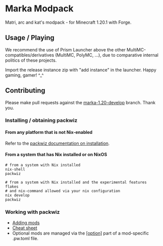 # Marka Modpack
Matri, arc and kat's modpack - for Minecraft 1.20.1 with Forge.

## Usage / Playing

We recommend the use of Prism Launcher above the other MultiMC-compatibles/derivatives (MultiMC, PolyMC, ...), due to comparative internal politics of these projects.

Import the release instance zip with "add instance" in the launcher. Happy gaming, gamer! ^_^

## Contributing

Please make pull requests against the [marka-1.20-develop](https://github.com/gensokyo-zone/minecraft-modpack/tree/marka-1.20-develop) branch. Thank you.

### Installing / obtaining packwiz

#### From any platform that is not Nix-enabled

Refer to the [packwiz documentation on installation](https://packwiz.infra.link/installation/).

#### From a system that has Nix installed or on NixOS

```commandline
# from a system with Nix installed
nix-shell
packwiz

# from a system with Nix installed and the experimental features flakes
# and nix-command allowed via your nix configuration
nix develop
packwiz
```

### Working with packwiz

* [Adding mods](https://packwiz.infra.link/tutorials/creating/adding-mods/)
* [Cheat sheet](https://packwiz.infra.link/tutorials/creating/getting-started/#cheat-sheet)
* Optional mods are managed via the [[option]](https://packwiz.infra.link/reference/pack-format/mod-toml/#option) part of a mod-specific .pw.toml file.